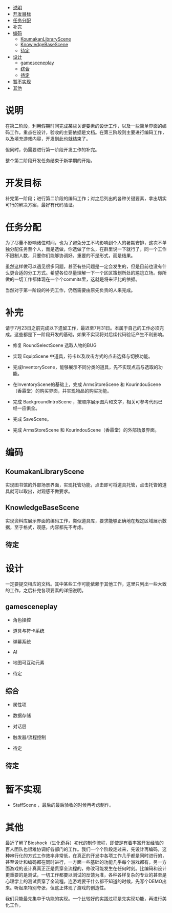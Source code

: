 <!-- TOC -->

- [说明](#说明)
- [开发目标](#开发目标)
- [任务分配](#任务分配)
- [补完](#补完)
- [编码](#编码)
    - [KoumakanLibraryScene](#koumakanlibraryscene)
    - [KnowledgeBaseScene](#knowledgebasescene)
    - [待定](#待定)
- [设计](#设计)
    - [gamesceneplay](#gamesceneplay)
    - [综合](#综合)
    - [待定](#待定-1)
- [暂不实现](#暂不实现)
- [其他](#其他)

<!-- /TOC -->
# 说明
在第二阶段，利用假期时间完成某些关键要素的设计工作，以及一些简单界面的编码工作。重点在设计，验收的主要依据是文档。在第三阶段则主要进行编码工作，以及填充游戏内容，开发到此也就结束了。

但同时，仍需要进行第一阶段开发工作的补完。

整个第二阶段开发任务结束于新学期的开始。

# 开发目标
补完第一阶段；进行第二阶段的编码工作；对之后列出的各种关键要素，拿出切实可行的解决方案，最好有代码验证。

# 任务分配
为了尽量不影响诸位时间，也为了避免分工不均影响到个人的暑期安排，这次不单独分配任务至个人，而是选做，你选做了什么，在群里说一下就行了，同一个工作不限制人数，只要你们能够协调好。重要的不是形式，而是结果。

虽然这样做可以遇见很多问题，甚至有些问题是一定会发生的，但是目前也没有什么更合适的分工方式。希望各位尽量理解一下一个区区策划所处的尴尬立场。你所做的一切工作都体现在一个个commits里，这就是将来评比的依据。

当然对于第一阶段的补完工作，仍然需要由原先负责的人来完成。

# 补完
请于7月23日之前完成以下遗留工作，最迟至7月31日。本属于自己的工作必须完成。这些都是下一阶段开发的基础，如果不实现将对后续代码验证产生不利影响。

- 修复 RoundSelectScene 选取人物的BUG

- 实现 EquipScene 中道具，符卡以及攻击方式的点击选择与切换功能。

- 完成InventoryScene，能够展示不同分类的道具，先不实现点击与选取的功能。

- 在InventoryScene的基础上，完成 ArmsStoreScene 和 KourindouScene（香霖堂）的购买界面，并实现物品的购买功能。

- 完成 BackgroundIntroScene ，按顺序展示图片和文字，相关可参考代码已经一应俱全。

- 完成 SaveScene。

- 完成 ArmsStoreScene 和 KourindouScene（香霖堂）的外部场景界面。

# 编码

## KoumakanLibraryScene
实现图书馆的外部场景界面，实现托管功能，点击即可将道具托管，点击托管的道具就可以取出，对观感不做要求。

## KnowledgeBaseScene
实现资料库展示界面的编码工作，类似道具库，要求能够正确地在规定区域展示数据，至于格式，观感，内容都先不考虑。

## 待定

# 设计
一定要提交相应的文档。其中某些工作可能依赖于其他工作，这里只列出一些大致的工作，之后补完各项要素的详细说明。

## gamesceneplay
- 角色操控

- 道具与符卡系统

- 弹幕系统

- AI

- 地图可互动元素

- 待定

## 综合

- 属性项

- 数据存储

- 对话层

- 触发器/流程控制

- 待定

## 待定

# 暂不实现
- StaffScene ，最后的最后验收的时候再考虑制作。

# 其他
最近了解了Bioshock（生化奇兵）初代的制作流程，即使是有着丰富开发经验的百人团队也很难协调好各部门的工作。我们一个个阶段走过来，先设计再编码，这种串行化的方式工作效率非常低，在真正的开发中各项工作几乎都是同时进行的，甚至设计和编码都在同时进行，一方面一些基础的功能几乎每个游戏都有，另一方面游戏的设计真真正正是贯穿全流程的，修改可能发生在任何时刻。比编码和设计更重要的是测试，一切工作都要以测试的反馈为准，各种各样复杂的专业的甚至是心理学上的测试贯穿了全流程。连游戏要干什么都不知道的时候，先写个DEMO出来。听起来特别夸张，但这正体现了游戏的创造性。

我们只能最先集中于功能的实现。一个比较好的实践过程是先实现功能，再进行美化工作，